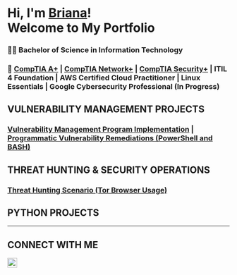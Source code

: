 # Hi, I'm <a href="https://www.linkedin.com/in/brianalwillis/">Briana</a>!<br>Welcome to My Portfolio

### 👩‍🎓 Bachelor of Science in Information Technology
### 📃 [CompTIA A+](https://www.credly.com/earner/earned/badge/b053f3c0-6e80-4d2e-bb8c-f8f4f8172a40) | [CompTIA Network+](https://www.credly.com/earner/earned/badge/8ca33678-28c0-4119-b5b4-822a320eb803) | [CompTIA Security+](https://www.credly.com/earner/earned/badge/da5ce54c-26da-4b7e-849b-182c826863c5) | ITIL 4 Foundation | AWS Certified Cloud Practitioner | Linux Essentials | Google Cybersecurity Professional (In Progress)

## VULNERABILITY MANAGEMENT PROJECTS 

### [Vulnerability Management Program Implementation](https://github.com/brianalwillis/vulnerability-management-program) | [Programmatic Vulnerability Remediations (PowerShell and BASH)](https://github.com/joshcybertest/programmatic-vulnerability-remediations)

## THREAT HUNTING & SECURITY OPERATIONS 

### [Threat Hunting Scenario (Tor Browser Usage)](https://github.com/joshmadakor0/threat-hunting-scenario-tor)

## PYTHON PROJECTS 



<hr/>

## CONNECT WITH ME 

[<img align="left" alt="Briana Willis | LinkedIn" width="22px" src="https://cdn.jsdelivr.net/npm/simple-icons@v3/icons/linkedin.svg" />][linkedin]

[linkedin]: https://linkedin.com/in/brianalwillis

<!--
<img width="35" alt="image" src="https://github.com/user-attachments/assets/2f41c7cd-5ea8-4475-b451-a37161b6c3fb"> 
<img width="35" alt="image" src="https://github.com/user-attachments/assets/77649969-9910-4994-8b96-74a116cfb2a8">
-->
